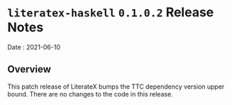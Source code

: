 # `literatex-haskell` `0.1.0.2` Release Notes

Date
: 2021-06-10

## Overview

This patch release of LiterateX bumps the TTC dependency version upper bound.
There are no changes to the code in this release.
